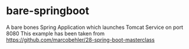 # bare-springboot
A bare bones Spring Application which launches Tomcat Service on port 8080
This example has been taken from https://github.com/marcobehler/28-spring-boot-masterclass
